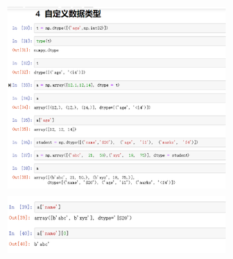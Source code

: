 ![2020-09-26_101617](4-自定义数组类型.assets/2020-09-26_101617.png) 

![2020-09-26_101630](4-自定义数组类型.assets/2020-09-26_101630.png) 

